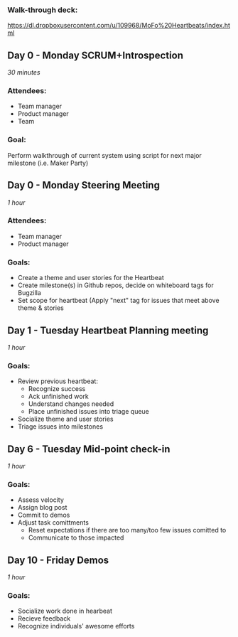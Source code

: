 ### Walk-through deck:

https://dl.dropboxusercontent.com/u/109968/MoFo%20Heartbeats/index.html


## Day 0 - Monday SCRUM+Introspection


_30 minutes_

### Attendees:

* Team manager
* Product manager
* Team

### Goal:

Perform walkthrough of current system using script for next major milestone (i.e. Maker Party)

## Day 0 - Monday Steering Meeting


_1 hour_

### Attendees:

* Team manager
* Product manager


### Goals:

* Create a theme and user stories for the Heartbeat
* Create milestone(s) in Github repos, decide on whiteboard tags for Bugzilla
* Set scope for heartbeat (Apply "next" tag for issues that meet above theme & stories

## Day 1 - Tuesday Heartbeat Planning meeting


_1 hour_

### Goals:

* Review previous heartbeat:
  * Recognize success
  * Ack unfinished work
  * Understand changes needed
  * Place unfinished issues into triage queue
* Socialize theme and user stories
* Triage issues into milestones

## Day 6 - Tuesday Mid-point check-in

_1 hour_

### Goals:

* Assess velocity
* Assign blog post
* Commit to demos
* Adjust task comittments
  * Reset expectations if there are too many/too few issues comitted to
  * Communicate to those impacted

## Day 10 - Friday Demos

_1 hour_

### Goals:

* Socialize work done in hearbeat
* Recieve feedback
* Recognize individuals' awesome efforts

